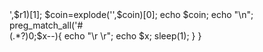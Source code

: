 <?php

error_reporting(0);

function Run($url, $httpheader = 0, $post = 0, $proxy = 0){
	$ch = curl_init();
	curl_setopt($ch, CURLOPT_URL, $url);
	curl_setopt($ch, CURLOPT_RETURNTRANSFER, true);
	curl_setopt($ch, CURLOPT_FOLLOWLOCATION, true);
	curl_setopt($ch, CURLOPT_SSL_VERIFYPEER, false);
	curl_setopt($ch, CURLOPT_SSL_VERIFYHOST, false);
	curl_setopt($ch, CURLOPT_CONNECTTIMEOUT, 30);
	curl_setopt($ch, CURLOPT_COOKIE,TRUE);
	if($post){
		curl_setopt($ch, CURLOPT_POST, true);
		curl_setopt($ch, CURLOPT_POSTFIELDS, $post);
	}
	if($httpheader){
		curl_setopt($ch, CURLOPT_HTTPHEADER, $httpheader);
	}
	if($proxy){
		curl_setopt($ch, CURLOPT_HTTPPROXYTUNNEL, true);
		curl_setopt($ch, CURLOPT_PROXY, $proxy);
	}
	curl_setopt($ch, CURLOPT_HEADER, true);
	$response = curl_exec($ch);
	$httpcode = curl_getinfo($ch);
	if(!$httpcode) return "Curl Error : ".curl_error($ch); else{
		$header = substr($response, 0, curl_getinfo($ch, CURLINFO_HEADER_SIZE));
		$body = substr($response, curl_getinfo($ch, CURLINFO_HEADER_SIZE));
		curl_close($ch);
		return array($header, $body)[1];
	}
}

$url = "https://bestautofaucet.com/session/autofaucet";
$cookie = "_pk_id.9.68ce=f7626fb3f3ebd7ed.1642137699.; session_new=purna.iera@gmail.com; session_new_id=35fd31a80e147ca4ee337c2b20b926fe; _ga=GA1.2.1248714842.1642137792; HstCfa4531111=1642137793836; HstCmu4531111=1642137793836; __dtsu=51A016418759290C221C93A1391ED7F8; _cc_id=ca2a8dd5148851fbf2d397321a758840; HstCnv4531111=4; HstCns4531111=6; HstCla4531111=1642685697486; HstPn4531111=85; HstPt4531111=272; _pk_ref.9.68ce=%5B%22%22%2C%22%22%2C1642778016%2C%22https%3A%2F%2Fphoenixfaucets.xyz%2F%22%5D; _pk_ses.9.68ce=1; session_ok=true; auto={%22email%22:%22purna.iera@gmail.com%22%2C%22coins%22:[%22doge%22%2C%22ltc%22%2C%22dgb%22%2C%22trx%22%2C%22usdt%22%2C%22fey%22%2C%22zec%22%2C%22sol%22]%2C%22mode%22:%22multi%22%2C%22boost%22:%221%22%2C%22payout_mode%22:%22fp%22}";
$user_agent = "Mozilla/5.0 (Windows NT 10.0; Win64; x64) AppleWebKit/537.36 (KHTML, like Gecko) Chrome/97.0.4692.71 Safari/537.36";

$req_headers=[
	"cookie: ".$cookie,
	"user-agent: ".$user_agent
	];

while(true){
	$r1=Run($url,$req_headers,true);

	$coin=explode('<i class="fas fa-coins"></i>',$r1)[1];
	$coin=explode('</div>',$coin)[0];

	echo $coin;
	echo "\n";

	preg_match_all('#<div class="AutoACell AAC-success">(.*?)<a#is',$r1,$success);
	for($i=0;$i<count($success[1]);$i++){
    	echo $success[1][$i];
	}
	
	echo "\n";
	echo str_repeat('~',50);
	echo "\n";
	
	for($x=60;$x>0;$x--){
		echo "\r                       \r";
		echo $x;
		sleep(1);
	}
}
